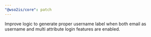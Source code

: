 ```yaml
---
"@wso2is/core": patch
---
```


Improve logic to generate proper username label when both email as username and multi attribute login features are enabled.
